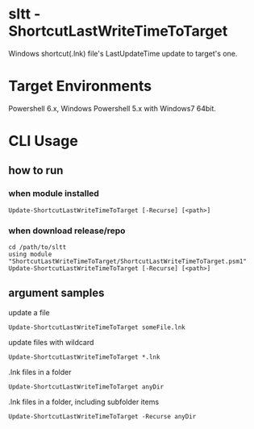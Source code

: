 # sltt - ShortcutLastWriteTimeToTarget
Windows shortcut(.lnk) file's LastUpdateTime update to target's one.

# Target Environments
Powershell 6.x, Windows Powershell 5.x with Windows7 64bit.

# CLI Usage
## how to run
### when module installed
    Update-ShortcutLastWriteTimeToTarget [-Recurse] [<path>]

### when download release/repo
    cd /path/to/sltt
    using module "ShortcutLastWriteTimeToTarget/ShortcutLastWriteTimeToTarget.psm1"
    Update-ShortcutLastWriteTimeToTarget [-Recurse] [<path>]

## argument samples
update a file

    Update-ShortcutLastWriteTimeToTarget someFile.lnk

update files with wildcard

    Update-ShortcutLastWriteTimeToTarget *.lnk

.lnk files in a folder

    Update-ShortcutLastWriteTimeToTarget anyDir

.lnk files in a folder, including subfolder items

    Update-ShortcutLastWriteTimeToTarget -Recurse anyDir
